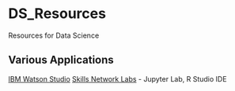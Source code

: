 # DS_Resources
Resources for Data Science


## Various Applications
[IBM Watson Studio](https://cloud.ibm.com/catalog/services/watson-studio)
[Skills Network Labs](https://labs.cognitiveclass.ai/) - Jupyter Lab, R Studio IDE
